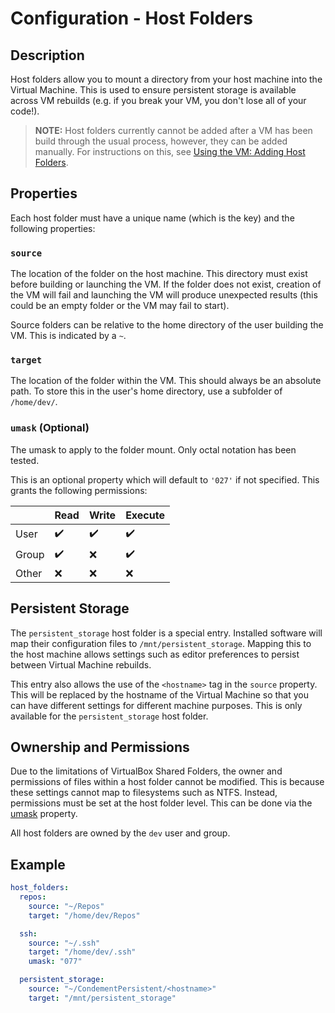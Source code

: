 # Configuration - Host Folders

## Description

Host folders allow you to mount a directory from your host machine into the Virtual Machine. This is used to ensure
persistent storage is available across VM rebuilds (e.g. if you break your VM, you don't lose all of your code!).

> **NOTE:** Host folders currently cannot be added after a VM has been build through the usual process, however, they
> can be added manually. For instructions on this, see
> [Using the VM: Adding Host Folders](../using-the-vm#adding-host-folders).

## Properties

Each host folder must have a unique name (which is the key) and the following properties:

### `source`

The location of the folder on the host machine. This directory must exist before building or launching the VM. If the
folder does not exist, creation of the VM will fail and launching the VM will produce unexpected results (this could be
an empty folder or the VM may fail to start).

Source folders can be relative to the home directory of the user building the VM. This is indicated by a `~`.

### `target`

The location of the folder within the VM. This should always be an absolute path. To store this in the user's home
directory, use a subfolder of `/home/dev/`.

### `umask` (Optional)

The umask to apply to the folder mount. Only octal notation has been tested.

This is an optional property which will default to `'027'` if not specified. This grants the following permissions:

|       | Read | Write | Execute |
| ----- | ---- | ----- | ------- |
| User  | ✔️   | ✔️    | ✔️      |
| Group | ✔️   | ❌     | ✔️      |
| Other | ❌    | ❌     | ❌       |

## Persistent Storage

The `persistent_storage` host folder is a special entry. Installed software will map their configuration files to
`/mnt/persistent_storage`. Mapping this to the host machine allows settings such as editor preferences to persist
between Virtual Machine rebuilds.

This entry also allows the use of the `<hostname>` tag in the `source` property. This will be replaced by the hostname
of the Virtual Machine so that you can have different settings for different machine purposes. This is only available
for the `persistent_storage` host folder.

## Ownership and Permissions

Due to the limitations of VirtualBox Shared Folders, the owner and permissions of files within a host folder cannot be
modified. This is because these settings cannot map to filesystems such as NTFS. Instead, permissions must be set at the
host folder level. This can be done via the [umask](#umask) property.

All host folders are owned by the `dev` user and group.

## Example

```yaml
host_folders:
  repos:
    source: "~/Repos"
    target: "/home/dev/Repos"

  ssh:
    source: "~/.ssh"
    target: "/home/dev/.ssh"
    umask: "077"

  persistent_storage:
    source: "~/CondementPersistent/<hostname>"
    target: "/mnt/persistent_storage"
```
